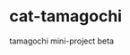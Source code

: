 # cat-tamagochi
tamagochi mini-project beta

<!-- TODO: -->
<!-- *- [❌]usar api de notificación:
para notificar que, el gato tiene hambre denuevo  -->
<!-- *- [❌] usar algoritmo de tiempo para 
cada cierto tiempo le dé hambre al gato -->
<!-- *- [❌] hacer estadística para cada usuario,así,
eso podemos usarlo pa presentar en trabajo de 
estadística  con generación de gráficos -->
<!-- *- [❌] aplicar webservices,pwa,para 
que funcione ofline jeje -->
<!-- *- [❌]  cambiar diseño a aesthetic y runas -->
<!-- *- [❌]  modificar colores-->
<!-- *- [❌]  usar una mejor paleta de colores-->
<!-- *- [❌]  el modelo 3d todavía no se puede 
visualizar en producción-->







<!-- ✅ -->
